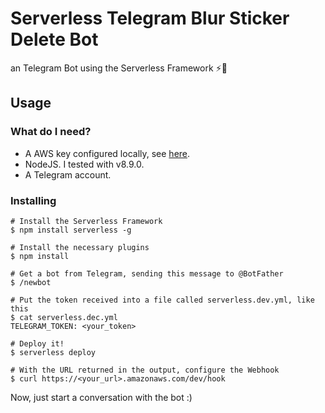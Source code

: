 # Serverless Telegram Blur Sticker Delete Bot
an Telegram Bot using the Serverless Framework ⚡🤖

## Usage

### What do I need?
- A AWS key configured locally, see [here](https://serverless.com/framework/docs/providers/aws/guide/credentials/).
- NodeJS. I tested with v8.9.0.
- A Telegram account.

### Installing
```
# Install the Serverless Framework
$ npm install serverless -g

# Install the necessary plugins
$ npm install

# Get a bot from Telegram, sending this message to @BotFather
$ /newbot

# Put the token received into a file called serverless.dev.yml, like this
$ cat serverless.dec.yml
TELEGRAM_TOKEN: <your_token>

# Deploy it!
$ serverless deploy

# With the URL returned in the output, configure the Webhook
$ curl https://<your_url>.amazonaws.com/dev/hook
```

Now, just start a conversation with the bot :)
